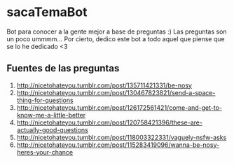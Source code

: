 # sacaTemaBot
Bot para conocer a la gente mejor a base de preguntas :)
Las preguntas son un poco ummmm...
Por cierto, dedico este bot a todo aquel que piense que se lo he dedicado <3


## Fuentes de las preguntas

1. http://nicetohateyou.tumblr.com/post/135711421331/be-nosy
2. http://nicetohateyou.tumblr.com/post/130467823821/send-a-space-thing-for-questions
3. http://nicetohateyou.tumblr.com/post/126172561421/come-and-get-to-know-me-a-little-better
4. http://nicetohateyou.tumblr.com/post/120758421396/these-are-actually-good-questions
5. http://nicetohateyou.tumblr.com/post/118003322331/vaguely-nsfw-asks
6. http://nicetohateyou.tumblr.com/post/115283419096/wanna-be-nosy-heres-your-chance